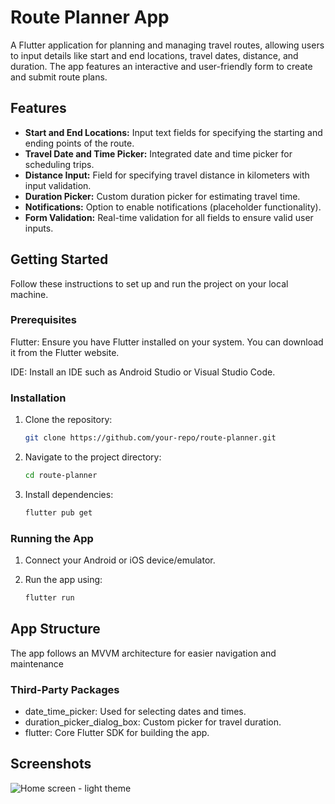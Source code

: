 # Route Planner App
A Flutter application for planning and managing travel routes, allowing users to input details like start and end locations, travel dates, distance, and duration. The app features an interactive and user-friendly form to create and submit route plans.

## Features
- **Start and End Locations:** Input text fields for specifying the starting and ending points of the route.
- **Travel Date and Time Picker:** Integrated date and time picker for scheduling trips.
- **Distance Input:** Field for specifying travel distance in kilometers with input validation.
- **Duration Picker:** Custom duration picker for estimating travel time.
- **Notifications:** Option to enable notifications (placeholder functionality).
- **Form Validation:** Real-time validation for all fields to ensure valid user inputs.

## Getting Started
Follow these instructions to set up and run the project on your local machine.

### Prerequisites
Flutter: Ensure you have Flutter installed on your system. You can download it from the Flutter website.

IDE: Install an IDE such as Android Studio or Visual Studio Code.

### Installation

1. Clone the repository:

    ```bash
    git clone https://github.com/your-repo/route-planner.git
   ```

2. Navigate to the project directory:
    ```bash
   cd route-planner
   ```
   
3. Install dependencies:
    ```bash
   flutter pub get
   ```
   
### Running the App

1. Connect your Android or iOS device/emulator.

2. Run the app using:

    ```bash
   flutter run
   ```
   
## App Structure

The app follows an MVVM architecture for easier navigation and maintenance

### Third-Party Packages
- date_time_picker: Used for selecting dates and times.
- duration_picker_dialog_box: Custom picker for travel duration.
- flutter: Core Flutter SDK for building the app.

## Screenshots
![Home screen - light theme]()
